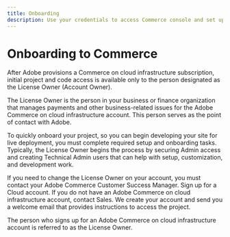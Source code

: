 ```yaml
---
title: Onboarding
description: Use your credentials to access Commerce console and set up a Commerce program in the cloud infrastructure.
---
```

# Onboarding to Commerce

After Adobe provisions a Commerce on cloud infrastructure subscription, initial project and code access is available only to the person designated as the License Owner (Account Owner).

The License Owner is the person in your business or finance organization that manages payments and other business-related issues for the Adobe Commerce on cloud infrastructure account. This person serves as the point of contact with Adobe.

To quickly onboard your project, so you can begin developing your site for live deployment, you must complete required setup and onboarding tasks. Typically, the License Owner begins the process by securing Admin access and creating Technical Admin users that can help with setup, customization, and development work.

If you need to change the License Owner on your account, you must contact your Adobe Commerce Customer Success Manager.
Sign up for a Cloud account. If you do not have an Adobe Commerce on cloud infrastructure account, contact Sales. We create your account and send you a welcome email that provides instructions to access the project.

The person who signs up for an Adobe Commerce on cloud infrastructure account is referred to as the License Owner.
